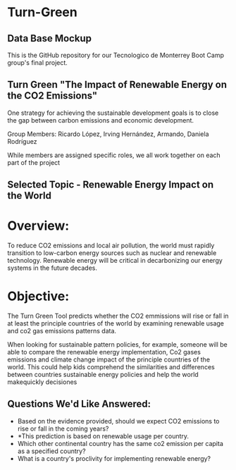 # Turn-Green

## Data Base Mockup


This is the GitHub repository for our Tecnologico de Monterrey Boot Camp group's final project.

## Turn Green "The Impact of Renewable Energy on the CO2 Emissions"
One strategy for achieving the sustainable development goals is to close the gap between carbon emissions and economic development.

Group Members:
Ricardo López, Irving Hernández, Armando, Daniela Rodríguez

While members are assigned specific roles, we all work together on each part of the project

## Selected Topic - Renewable Energy Impact on the World

# Overview: 
To reduce CO2 emissions and local air pollution, the world must rapidly transition to low-carbon energy sources such as nuclear and renewable technology.
Renewable energy will be critical in decarbonizing our energy systems in the future decades.

# Objective: 
The Turn Green Tool predicts whether the CO2 emmissions will rise or fall in at least the principle countries of the world by examining renewable usage and co2 gas emissions patterns data.

When looking for sustainable pattern policies, for example, someone will be able to compare the renewable energy implementation, Co2 gases emissions and climate change impact of the principle countries of the world. This could help kids comprehend the similarities and differences between countries sustainable energy policies and help the world makequickly decisiones

## Questions We'd Like Answered:

- Based on the evidence provided, should we expect CO2 emissions to rise or fall in the coming years?
- *This prediction is based on renewable usage per country.
- Which other continental country has the same co2 emission per capita as a specified country?
- What is a country's proclivity for implementing renewable energy?
